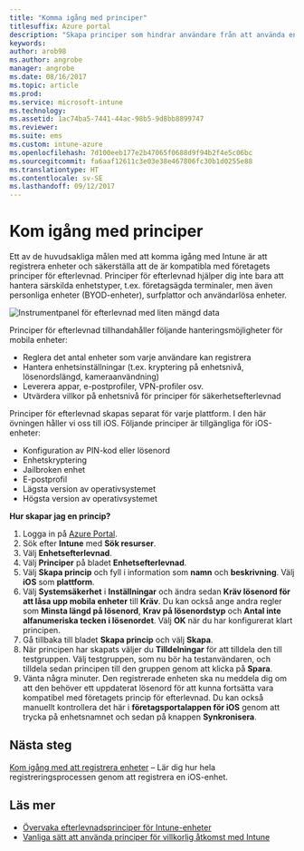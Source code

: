 ```yaml
---
title: "Komma igång med principer"
titlesuffix: Azure portal
description: "Skapa principer som hindrar användare från att använda enheten på ett otillåtet sätt."
keywords: 
author: arob98
ms.author: angrobe
manager: angrobe
ms.date: 08/16/2017
ms.topic: article
ms.prod: 
ms.service: microsoft-intune
ms.technology: 
ms.assetid: 1ac74ba5-7441-44ac-98b5-9d8bb8899747
ms.reviewer: 
ms.suite: ems
ms.custom: intune-azure
ms.openlocfilehash: 7d100eeb177e2b47065f0688d9f94b2f4e5c06bc
ms.sourcegitcommit: fa6aaf12611c3e03e38e467806fc30b1d0255e88
ms.translationtype: HT
ms.contentlocale: sv-SE
ms.lasthandoff: 09/12/2017
---
```

# <a name="get-started-with-policies"></a>Kom igång med principer

Ett av de huvudsakliga målen med att komma igång med Intune är att registrera enheter och säkerställa att de är kompatibla med företagets principer för efterlevnad. Principer för efterlevnad hjälper dig inte bara att hantera särskilda enhetstyper, t.ex. företagsägda terminaler, men även personliga enheter (BYOD-enheter), surfplattor och användarlösa enheter.

![Instrumentpanel för efterlevnad med liten mängd data](/intune/media/generic-compliance-dashboard.png)

Principer för efterlevnad tillhandahåller följande hanteringsmöjligheter för mobila enheter:

* Reglera det antal enheter som varje användare kan registrera
* Hantera enhetsinställningar (t.ex. kryptering på enhetsnivå, lösenordslängd, kameraanvändning)
* Leverera appar, e-postprofiler, VPN-profiler osv.
* Utvärdera villkor på enhetsnivå för principer för säkerhetsefterlevnad

Principer för efterlevnad skapas separat för varje plattform. I den här övningen håller vi oss till iOS. Följande principer är tillgängliga för iOS-enheter:

* Konfiguration av PIN-kod eller lösenord
* Enhetskryptering
* Jailbroken enhet
* E-postprofil
* Lägsta version av operativsystemet
* Högsta version av operativsystemet

__Hur skapar jag en princip?__

1. Logga in på [Azure Portal](https://portal.azure.com).
2. Sök efter **Intune** med **Sök resurser**.
3. Välj **Enhetsefterlevnad**.
4. Välj **Principer** på bladet **Enhetsefterlevnad**.
5. Välj **Skapa princip** och fyll i information som **namn** och **beskrivning**. Välj **iOS** som **plattform**.
6. Välj **Systemsäkerhet** i **Inställningar** och ändra sedan **Kräv lösenord för att låsa upp mobila enheter** till **Kräv**. Du kan också ange andra regler som **Minsta längd på lösenord**, **Krav på lösenordstyp** och **Antal inte alfanumeriska tecken i lösenordet**. Välj **OK** när du har konfigurerat klart principen.
7. Gå tillbaka till bladet **Skapa princip** och välj **Skapa**.
8. När principen har skapats väljer du **Tilldelningar** för att tilldela den till testgruppen. Välj testgruppen, som nu bör ha testanvändaren, och tilldela sedan principen till den gruppen genom att klicka på **Spara**.
9. Vänta några minuter. Den registrerade enheten ska nu meddela dig om att den behöver ett uppdaterat lösenord för att kunna fortsätta vara kompatibel med företagets princip för efterlevnad. Du kan också manuellt kontrollera det här i **företagsportalappen för iOS** genom att trycka på enhetsnamnet och sedan på knappen **Synkronisera**.

## <a name="next-steps"></a>Nästa steg

[Kom igång med att registrera enheter](get-started-enroll.md) – Lär dig hur hela registreringsprocessen genom att registrera en iOS-enhet.

## <a name="learn-more"></a>Läs mer

* [Övervaka efterlevnadsprinciper för Intune-enheter](compliance-policy-monitor.md)
* [Vanliga sätt att använda principer för villkorlig åtkomst med Intune](conditional-access-intune-common-ways-use.md)
